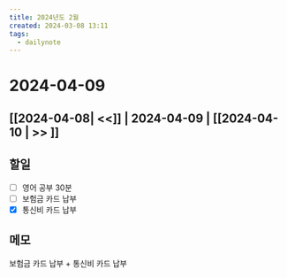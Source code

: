 ```yaml
---
title: 2024년도 2월
created: 2024-03-08 13:11
tags:
  - dailynote
---
```

# 2024-04-09
## [[2024-04-08| <<]] | 2024-04-09 | [[2024-04-10 | >> ]]

## 할일
- [ ] 영어 공부 30분
- [ ] 보험금 카드 납부
- [x] 통신비 카드 납부
## 메모

보험금 카드 납부 + 통신비 카드 납부